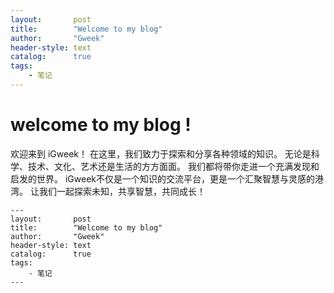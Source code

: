 ```yaml
---
layout:       post
title:        "Welcome to my blog"
author:       "Gweek"
header-style: text
catalog:      true
tags:
    - 笔记
---
```


# welcome to my blog !
欢迎来到 iGweek！
在这里，我们致力于探索和分享各种领域的知识。
无论是科学、技术、文化、艺术还是生活的方方面面。
我们都将带你走进一个充满发现和启发的世界。
iGweek不仅是一个知识的交流平台，更是一个汇聚智慧与灵感的港湾。
让我们一起探索未知，共享智慧，共同成长！

```
---
layout:       post
title:        "Welcome to my blog"
author:       "Gweek"
header-style: text
catalog:      true
tags:
    - 笔记
---
